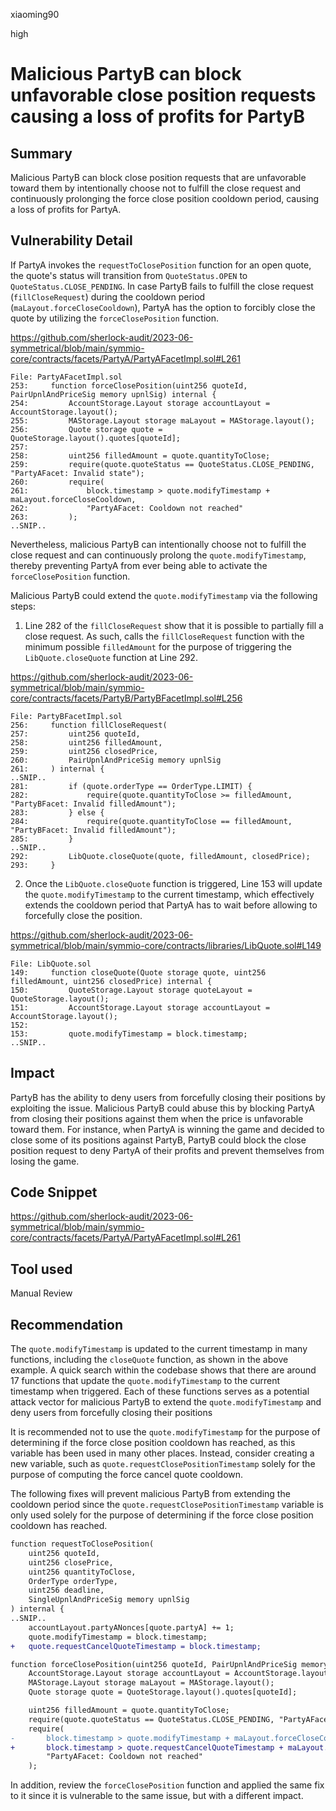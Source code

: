 xiaoming90

high

# Malicious PartyB can block unfavorable close position requests causing a loss of profits for PartyB

## Summary

Malicious PartyB can block close position requests that are unfavorable toward them by intentionally choose not to fulfill the close request and continuously prolonging the force close position cooldown period, causing a loss of profits for PartyA.

## Vulnerability Detail

If PartyA invokes the `requestToClosePosition` function for an open quote, the quote's status will transition from `QuoteStatus.OPEN` to `QuoteStatus.CLOSE_PENDING`. In case PartyB fails to fulfill the close request (`fillCloseRequest`) during the cooldown period (`maLayout.forceCloseCooldown`), PartyA has the option to forcibly close the quote by utilizing the `forceClosePosition` function.

https://github.com/sherlock-audit/2023-06-symmetrical/blob/main/symmio-core/contracts/facets/PartyA/PartyAFacetImpl.sol#L261

```solidity
File: PartyAFacetImpl.sol
253:     function forceClosePosition(uint256 quoteId, PairUpnlAndPriceSig memory upnlSig) internal {
254:         AccountStorage.Layout storage accountLayout = AccountStorage.layout();
255:         MAStorage.Layout storage maLayout = MAStorage.layout();
256:         Quote storage quote = QuoteStorage.layout().quotes[quoteId];
257: 
258:         uint256 filledAmount = quote.quantityToClose;
259:         require(quote.quoteStatus == QuoteStatus.CLOSE_PENDING, "PartyAFacet: Invalid state");
260:         require(
261:             block.timestamp > quote.modifyTimestamp + maLayout.forceCloseCooldown,
262:             "PartyAFacet: Cooldown not reached"
263:         );
..SNIP..
```

Nevertheless, malicious PartyB can intentionally choose not to fulfill the close request and can continuously prolong the `quote.modifyTimestamp`, thereby preventing PartyA from ever being able to activate the `forceClosePosition` function.

Malicious PartyB could extend the `quote.modifyTimestamp` via the following steps:

1) Line 282 of the `fillCloseRequest` show that it is possible to partially fill a close request. As such, calls the `fillCloseRequest` function with the minimum possible `filledAmount` for the purpose of triggering the `LibQuote.closeQuote` function at Line 292.

https://github.com/sherlock-audit/2023-06-symmetrical/blob/main/symmio-core/contracts/facets/PartyB/PartyBFacetImpl.sol#L256

```solidity
File: PartyBFacetImpl.sol
256:     function fillCloseRequest(
257:         uint256 quoteId,
258:         uint256 filledAmount,
259:         uint256 closedPrice,
260:         PairUpnlAndPriceSig memory upnlSig
261:     ) internal {
..SNIP..
281:         if (quote.orderType == OrderType.LIMIT) {
282:             require(quote.quantityToClose >= filledAmount, "PartyBFacet: Invalid filledAmount");
283:         } else {
284:             require(quote.quantityToClose == filledAmount, "PartyBFacet: Invalid filledAmount");
285:         }
..SNIP..
292:         LibQuote.closeQuote(quote, filledAmount, closedPrice);
293:     }
```

2. Once the `LibQuote.closeQuote` function is triggered, Line 153 will update the `quote.modifyTimestamp` to the current timestamp, which effectively extends the cooldown period that PartyA has to wait before allowing to forcefully close the position.

https://github.com/sherlock-audit/2023-06-symmetrical/blob/main/symmio-core/contracts/libraries/LibQuote.sol#L149

```solidity
File: LibQuote.sol
149:     function closeQuote(Quote storage quote, uint256 filledAmount, uint256 closedPrice) internal {
150:         QuoteStorage.Layout storage quoteLayout = QuoteStorage.layout();
151:         AccountStorage.Layout storage accountLayout = AccountStorage.layout();
152: 
153:         quote.modifyTimestamp = block.timestamp;
..SNIP..
```

## Impact

PartyB has the ability to deny users from forcefully closing their positions by exploiting the issue. Malicious PartyB could abuse this by blocking PartyA from closing their positions against them when the price is unfavorable toward them. For instance, when PartyA is winning the game and decided to close some of its positions against PartyB, PartyB could block the close position request to deny PartyA of their profits and prevent themselves from losing the game.

## Code Snippet

https://github.com/sherlock-audit/2023-06-symmetrical/blob/main/symmio-core/contracts/facets/PartyA/PartyAFacetImpl.sol#L261

## Tool used

Manual Review

## Recommendation

The `quote.modifyTimestamp` is updated to the current timestamp in many functions, including the `closeQuote` function, as shown in the above example.  A quick search within the codebase shows that there are around 17 functions that update the `quote.modifyTimestamp` to the current timestamp when triggered. Each of these functions serves as a potential attack vector for malicious PartyB to extend the `quote.modifyTimestamp` and deny users from forcefully closing their positions

It is recommended not to use the `quote.modifyTimestamp` for the purpose of determining if the force close position cooldown has reached, as this variable has been used in many other places. Instead, consider creating a new variable, such as `quote.requestClosePositionTimestamp` solely for the purpose of computing the force cancel quote cooldown.

The following fixes will prevent malicious PartyB from extending the cooldown period since the `quote.requestClosePositionTimestamp` variable is only used solely for the purpose of determining if the force close position cooldown has reached.

```diff
function requestToClosePosition(
    uint256 quoteId,
    uint256 closePrice,
    uint256 quantityToClose,
    OrderType orderType,
    uint256 deadline,
    SingleUpnlAndPriceSig memory upnlSig
) internal {
..SNIP..
    accountLayout.partyANonces[quote.partyA] += 1;
    quote.modifyTimestamp = block.timestamp;
+	quote.requestCancelQuoteTimestamp = block.timestamp;
```

```diff
function forceClosePosition(uint256 quoteId, PairUpnlAndPriceSig memory upnlSig) internal {
    AccountStorage.Layout storage accountLayout = AccountStorage.layout();
    MAStorage.Layout storage maLayout = MAStorage.layout();
    Quote storage quote = QuoteStorage.layout().quotes[quoteId];

    uint256 filledAmount = quote.quantityToClose;
    require(quote.quoteStatus == QuoteStatus.CLOSE_PENDING, "PartyAFacet: Invalid state");
    require(
-       block.timestamp > quote.modifyTimestamp + maLayout.forceCloseCooldown,
+       block.timestamp > quote.requestCancelQuoteTimestamp + maLayout.forceCloseCooldown,
        "PartyAFacet: Cooldown not reached"
    );
```

In addition, review the `forceClosePosition` function and applied the same fix to it since it is vulnerable to the same issue, but with a different impact.